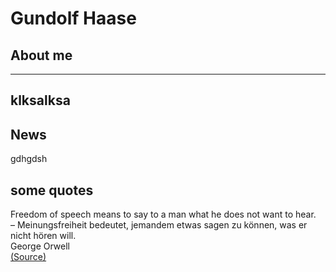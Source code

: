 # Gundolf Haase
## About me
---
klksalksa
----
## News
gdhgdsh

## some quotes
Freedom of speech means to say to a man what he does not want to hear. <br>
– Meinungsfreiheit bedeutet, jemandem etwas sagen zu können, was er nicht hören will. <br>
George Orwell<br>
[(Source)](https://www.bund-gegen-anpassung.com/de/artikel/fuer-die-bauern-gegen-die-klima-terroristen-und-die-gruene-pest/301)
